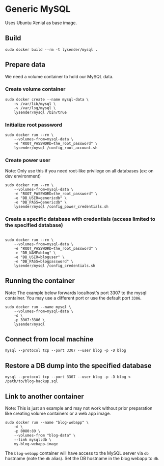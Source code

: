 # Generic MySQL

Uses Ubuntu Xenial as base image.

## Build

~~~
sudo docker build --rm -t lysender/mysql .
~~~

## Prepare data

We need a volume container to hold our MySQL data.

### Create volume container

~~~
sudo docker create --name mysql-data \
    -v /var/lib/mysql \
    -v /var/log/mysql \
    lysender/mysql /bin/true
~~~

### Initialize root password

~~~
sudo docker run --rm \
    --volumes-from=mysql-data \
    -e "ROOT_PASSWORD=the_root_password" \
    lysender/mysql /config_root_account.sh
~~~

### Create power user

Note: Only use this if you need root-like privilege on all databases (ex: on dev environment)

~~~
sudo docker run --rm \
    --volumes-from=mysql-data \
    -e "ROOT_PASSWORD=the_root_password" \
    -e "DB_USER=genericdb" \
    -e "DB_PASS=genericdb" \
    lysender/mysql /config_power_credentials.sh
~~~

### Create a specific database with credentials (access limited to the specified database)

~~~

sudo docker run --rm \
    --volumes-from=mysql-data \
    -e "ROOT_PASSWORD=the_root_password" \
    -e "DB_NAME=blog" \
    -e "DB_USER=bloguser" \
    -e "DB_PASS=blogpassword" \
    lysender/mysql /config_credentials.sh
~~~

## Running the container

Note: The example below forwards localhost's port 3307 to the mysql container. You may use a different port or use the default port `3306`.

~~~
sudo docker run --name mysql \
    --volumes-from=mysql-data \
    -d \
    -p 3307:3306 \
    lysender/mysql
~~~

## Connect from local machine

~~~
mysql --protocol tcp --port 3307 --user blog -p -D blog
~~~

## Restore a DB dump into the specified database

~~~
mysql --protocol tcp --port 3307 --user blog -p -D blog < /path/to/blog-backup.sql
~~~

## Link to another container

Note: This is just an example and may not work without prior preparation like creating volume containers or a web app image.

~~~
sudo docker run --name "blog-webapp" \
    -d \
    -p 8080:80 \
    --volumes-from "blog-data" \
    --link mysql:db \
    my-blog-webapp-image
~~~

The `blog-webapp` container will have access to the MySQL server via `db` hostname (note the `db` alias). Set the DB hostname in the blog webapp to `db`.
